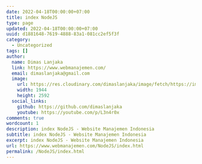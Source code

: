 ```yaml
---
date: 2022-04-18T00:00:00+07:00
title: index NodeJS
type: page
updated: 2022-04-18T00:00:00+07:00
uuid: d1881648-7619-4888-83a1-081cc2ef5f3f
category:
  - Uncategorized
tags: []
author:
  name: Dimas Lanjaka
  link: https://www.webmanajemen.com/
  email: dimaslanjaka@gmail.com
  image:
    url: https://res.cloudinary.com/dimaslanjaka/image/fetch/https://imgdb.net/images/3600.jpg
    width: 1944
    height: 2592
  social_links:
    github: https://github.com/dimaslanjaka
    youtube: https://youtube.com/p/L3n4r0x
comments: true
wordcount: 1
description: index NodeJS - Website Manajemen Indonesia
subtitle: index NodeJS - Website Manajemen Indonesia
excerpt: index NodeJS - Website Manajemen Indonesia
url: https://www.webmanajemen.com/NodeJS/index.html
permalink: /NodeJS/index.html
---
```


<!-- directory listing -->